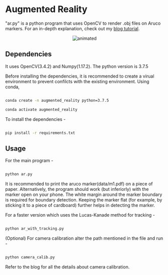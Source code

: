 # Augmented Reality

"ar.py" is a python program that uses OpenCV to render .obj files on Aruco markers. For an in-depth explanation, check out my [blog tutorial](https://medium.com/swlh/augmented-reality-diy-3fc138274561).

<!-- ![Demo](https://user-images.githubusercontent.com/31953115/121981314-0b712c00-cdab-11eb-98d4-decf737824ea.gif) -->

<p align = "center">
  <img src="https://user-images.githubusercontent.com/31953115/121981314-0b712c00-cdab-11eb-98d4-decf737824ea.gif" alt="animated" />
</p>


## Dependencies

It uses OpenCV(3.4.2) and Numpy(1.17.2). The python version is 3.7.5

Before installing the dependencies, it is recommended to create a virual environment to prevent confilcts with the existing environment. Using conda, 

```bash
conda create -n augmented_reality python=3.7.5
conda activate augmented_reality
``` 

To install the dependencies - 
```bash
pip install -r requirements.txt
```

## Usage
For the main program - 

```bash
python ar.py
```
It is recommended to print the aruco marker(data/m1.pdf) on a piece of paper. Alternatively, the program should work (but inferiorly) with the marker open on your phone. The white margin around the marker boundary is required for boundary detection. Keeping the marker flat (for example, by sticking it to a piece of cardboard) further helps in detecting the marker. 

For a faster version which uses the Lucas-Kanade method for tracking - 
```bash
python ar_with_tracking.py
```

(Optional) For camera calibration alter the path mentioned in the file and run - 

```bash
python camera_calib.py 
```

Refer to the blog for all the details about camera calibration. 

